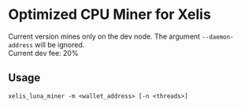 # Optimized CPU Miner for Xelis

Current version mines only on the dev node. The argument `--daemon-address` will be ignored.\
Current dev fee: 20%

## Usage ##

```
xelis_luna_miner -m <wallet_address> [-n <threads>]
```

